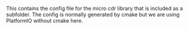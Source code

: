 This contains the config file for the micro cdr library that is included as a subfolder. The config is normally generated by cmake but we are using PlatformIO without cmake here.
